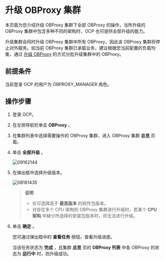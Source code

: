# 升级 OBProxy 集群

本页面为您介绍升级 OBProxy 集群下全部 OBProxy 的操作，当所升级的 OBProxy 集群中包含多种不同的架构时，OCP 也可提供全部升级的能力。

升级集群会同时升级 OBProxy 集群中所有 OBProxy，因此该 OBProxy 集群将停止对外服务。如当前 OBProxy 集群已承载业务，建议根据您当前配置的负载均衡，通过 [升级 OBProxy](../8.obproxy/5.upgrade-obproxy.md) 的方式分批升级集群中的 OBProxy。

## 前提条件

当前登录 OCP 的用户为 OBPROXY_MANAGER 角色。

## 操作步骤

1. 登录 OCP。

2. 在左侧导航栏单击 **OBProxy** 。

3. 在集群列表中选择需要操作的 OBProxy 集群，进入 OBProxy 集群 **总览** 页面。

4. 单击 **全部升级** 。

   ![09162144](https://obbusiness-private.oss-cn-shanghai.aliyuncs.com/doc/img/ocp/403-ce/%E5%8D%87%E7%BA%A7odp.png)

5. 在弹出框中选择升级版本。

   ![08161435](https://obbusiness-private.oss-cn-shanghai.aliyuncs.com/doc/img/ocp/401/%E5%8D%87%E7%BA%A7obproxy1.png)

   > **说明**
   >
   > * 仅可选择高于 **最高版本** 的软件包版本。
   > * 对存在多个 CPU 架构的 OBProxy 集群进行升级时，若某个 **CPU 架构** 中缺少所选择的安装包版本时，将无法进行升级。

6. 单击 **确定** 。

   您可通过弹出框中的 **查看任务** 按钮，查看升级进度。

   当该任务状态为 **完成** ，且集群 **总览** 页的 **OBProxy 列表** 中各 OBProxy 的状态为 **运行中** 时，则升级成功。
